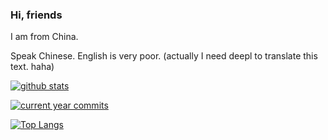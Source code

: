 ### Hi, friends

I am from China.

Speak Chinese. English is very poor. (actually I need deepl to translate this text. haha)

[![github stats](https://github-readme-stats.vercel.app/api?username=poly000&count_private=false&show_icons=true&include_all_commits=true)](https://github.com/anuraghazra/github-readme-stats)

[![current year commits](https://github-readme-stats.vercel.app/api?username=poly000&count_private=false&show_icons=true&hide=stars,prs,issues&hide_title=true)](https://github.com/anuraghazra/github-readme-stats)

[![Top Langs](https://github-readme-stats.vercel.app/api/top-langs/?username=poly000)](https://github.com/anuraghazra/github-readme-stats)
